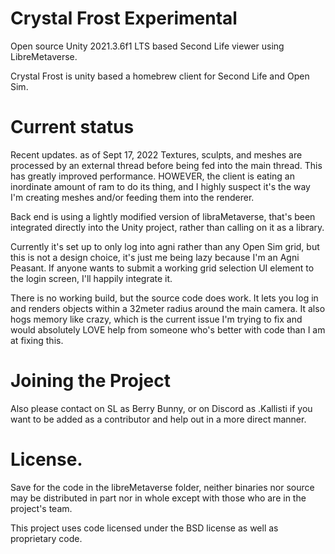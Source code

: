 # Crystal Frost Experimental
Open source Unity 2021.3.6f1 LTS based Second Life viewer using LibreMetaverse.

Crystal Frost is unity based a homebrew client for Second Life and Open Sim.

# Current status
Recent updates. as of Sept 17, 2022
Textures, sculpts, and meshes are processed by an external thread before being fed into the main thread. This has greatly improved performance.
HOWEVER, the client is eating an inordinate amount of ram to do its thing, and I highly suspect it's the way I'm creating meshes and/or feeding them into the renderer.

Back end is using a lightly modified version of libraMetaverse, that's been integrated directly into the Unity project, rather than calling on it as a library.

Currently it's set up to only log into agni rather than any Open Sim grid, but this is not a design choice, it's just me being lazy because I'm an Agni Peasant. If anyone wants to submit a working grid selection UI element to the login screen, I'll happily integrate it.

There is no working build, but the source code does work. It lets you log in and renders objects within a 32meter radius around the main camera. It also hogs memory like crazy, which is the current issue I'm trying to fix and would absolutely LOVE help from someone who's better with code than I am at fixing this.

# Joining the Project
Also please contact on SL as Berry Bunny, or on Discord as .Kallisti if you want to be added as a contributor and help out in a more direct manner.

# License.
Save for the code in the libreMetaverse folder, neither binaries nor source may be distributed in part nor in whole except with those who are in the project's team.

This project uses code licensed under the BSD license as well as proprietary code.
